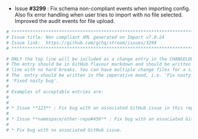 * Issue **#3299** : Fix schema non-compliant events when importing config. Also fix error handling when user tries to import with no file selected. Improved the audit events for file upload.


```sh
# ********************************************************************************
# Issue title: Non compliant XML generated on Import v7.0.24
# Issue link:  https://github.com/gchq/stroom/issues/3299
# ********************************************************************************

# ONLY the top line will be included as a change entry in the CHANGELOG.
# The entry should be in GitHub flavour markdown and should be written on a SINGLE
# line with no hard breaks. You can have multiple change files for a single GitHub issue.
# The  entry should be written in the imperative mood, i.e. 'Fix nasty bug' rather than
# 'Fixed nasty bug'.
#
# Examples of acceptable entries are:
#
#
# * Issue **123** : Fix bug with an associated GitHub issue in this repository
#
# * Issue **namespace/other-repo#456** : Fix bug with an associated GitHub issue in another repository
#
# * Fix bug with no associated GitHub issue.
```
